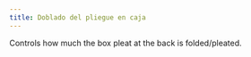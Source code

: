 ```yaml
---
title: Doblado del pliegue en caja
---
```


Controls how much the box pleat at the back is folded/pleated.
